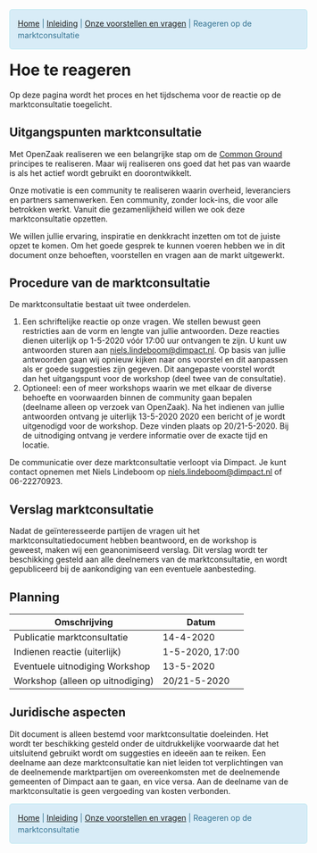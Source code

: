 <div class="navoz"><a href="README.md">Home</a> | <a href="introduction-nl.md">Inleiding</a> | <a href="questions-nl.md">Onze voorstellen en vragen</a> | Reageren op de marktconsultatie</div>

# Hoe te reageren

Op deze pagina wordt het proces en het tijdschema voor de reactie op de marktconsultatie toegelicht.

## Uitgangspunten marktconsultatie

Met OpenZaak realiseren we een belangrijke stap om de [Common Ground](https://commonground.nl/cms/view/54476259/over-common-ground) principes te realiseren. Maar wij realiseren ons goed dat het pas van waarde is als het actief wordt gebruikt en doorontwikkelt.

Onze motivatie is een community te realiseren waarin overheid, leveranciers en partners samenwerken. Een community, zonder lock-ins, die voor alle betrokken werkt. Vanuit die gezamenlijkheid willen we ook deze marktconsultatie opzetten.

We willen jullie ervaring, inspiratie en denkkracht inzetten om tot de juiste opzet te komen. Om het goede gesprek te kunnen voeren hebben we in dit document onze behoeften, voorstellen en vragen aan de markt uitgewerkt.

## Procedure van de marktconsultatie

De marktconsultatie bestaat uit twee onderdelen.

1. Een schriftelijke reactie op onze vragen. We stellen bewust geen restricties aan de vorm en lengte van jullie antwoorden. Deze reacties dienen uiterlijk op 1-5-2020 vóór 17:00 uur ontvangen te zijn. U kunt uw antwoorden sturen aan niels.lindeboom@dimpact.nl. Op basis van jullie antwoorden gaan wij opnieuw kijken naar ons voorstel en dit aanpassen als er goede suggesties zijn gegeven. Dit aangepaste voorstel wordt dan het uitgangspunt voor de workshop (deel twee van de consultatie).
2. Optioneel: een of meer workshops waarin we met elkaar de diverse behoefte en voorwaarden binnen de community gaan bepalen (deelname alleen op verzoek van OpenZaak). Na het indienen van jullie antwoorden ontvang je uiterlijk 13-5-2020 2020 een bericht of je wordt uitgenodigd voor de workshop. Deze vinden plaats op 20/21-5-2020. Bij de uitnodiging ontvang je verdere informatie over de exacte tijd en locatie.

De communicatie over deze marktconsultatie verloopt via Dimpact. Je kunt contact opnemen met Niels Lindeboom op <niels.lindeboom@dimpact.nl> of 06-22270923.

## Verslag marktconsultatie

Nadat de geïnteresseerde partijen de vragen uit het marktconsultatiedocument hebben beantwoord, en de workshop is geweest, maken wij een geanonimiseerd verslag. Dit verslag wordt ter beschikking gesteld aan alle deelnemers van de marktconsultatie, en wordt gepubliceerd bij de aankondiging van een eventuele aanbesteding.

## Planning

| Omschrijving  | Datum |
|---------------|-------|
| Publicatie marktconsultatie | 14-4-2020 |
| Indienen reactie (uiterlijk) | 1-5-2020, 17:00 |
| Eventuele uitnodiging Workshop | 13-5-2020 |
| Workshop (alleen op uitnodiging) | 20/21-5-2020 |

## Juridische aspecten

Dit document is alleen bestemd voor marktconsultatie doeleinden. Het wordt ter beschikking gesteld onder de uitdrukkelijke voorwaarde dat het uitsluitend gebruikt wordt om suggesties en ideeën aan te reiken. Een deelname aan deze marktconsultatie kan niet leiden tot verplichtingen van de deelnemende marktpartijen om overeenkomsten met de deelnemende gemeenten of Dimpact aan te gaan, en vice versa. Aan de deelname van de marktconsultatie is geen vergoeding van kosten verbonden.

<div class="navoz"><a href="README.md">Home</a> | <a href="introduction-nl.md">Inleiding</a> | <a href="questions-nl.md">Onze voorstellen en vragen</a> | Reageren op de marktconsultatie</div>

<style>
div.navoz {
clear: all;
float:left;
width: 100%;
padding: 1em;
margin-bottom: 20px;
border: 1px solid #bce8f1;
background: #D8ECF7;
text-align: left;
font-size: 100%;
line-height: 1.5em;
border-radius: 5px;
color: #31708f;
}
</style>
